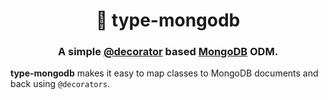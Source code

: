 <h1 align="center" style="border-bottom: none;">🔗 type-mongodb</h1>
<h3 align="center">A simple <a href="https://www.typescriptlang.org/docs/handbook/decorators.html">@decorator</a> based <a href="https://www.mongodb.com/">MongoDB</a> ODM.</h3>

**type-mongodb** makes it easy to map classes to MongoDB documents and back using `@decorators`.
```